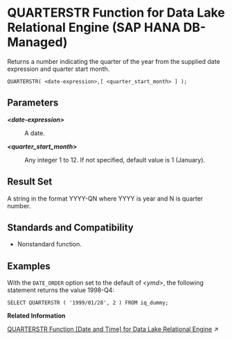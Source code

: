 <!-- loiob6d0deaed8aa424a88f56de678b77b77 -->

# QUARTERSTR Function for Data Lake Relational Engine \(SAP HANA DB-Managed\)

Returns a number indicating the quarter of the year from the supplied date expression and quarter start month.



```
QUARTERSTR( <date-expression>,[ <quarter_start_month> ] );
```



<a name="loiob6d0deaed8aa424a88f56de678b77b77__section_dcy_ln5_vrb"/>

## Parameters


<dl>
<dt><b>

*<date-expression\>*

</b></dt>
<dd>

A date.



</dd><dt><b>

*<quarter\_start\_month\>*

</b></dt>
<dd>

Any integer 1 to 12. If not specified, default value is 1 \(January\).



</dd>
</dl>



<a name="loiob6d0deaed8aa424a88f56de678b77b77__section_mvn_mn5_vrb"/>

## Result Set

A string in the format YYYY-QN where YYYY is year and N is quarter number.



<a name="loiob6d0deaed8aa424a88f56de678b77b77__section_w2b_nn5_vrb"/>

## Standards and Compatibility

-   Nonstandard function.



<a name="loiob6d0deaed8aa424a88f56de678b77b77__section_p2s_nn5_vrb"/>

## Examples

With the `DATE_ORDER` option set to the default of *<ymd\>*, the following statement returns the value 1998-Q4:

```
SELECT QUARTERSTR ( '1999/01/28', 2 ) FROM iq_dummy;
```

**Related Information**  


[QUARTERSTR Function \[Date and Time\] for Data Lake Relational Engine](https://help.sap.com/viewer/19b3964099384f178ad08f2d348232a9/2024_3_QRC/en-US/8fbd6b73408a49d1aa5c88d99954bf7c.html "Returns a number indicating the quarter of the year from the supplied date expression and quarter start month.") :arrow_upper_right:

